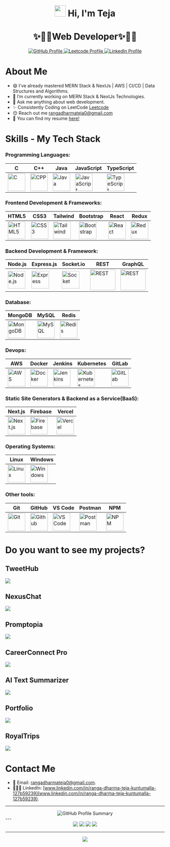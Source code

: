 <div align="center">
  <h1> <img src="https://media.giphy.com/media/hvRJCLFzcasrR4ia7z/giphy.gif" width="35px"/> Hi, I'm Teja</h1>
</div>
<div align="center">
  <h1>✨🎉🎊Web Developer✨🎉🎊</h1>
</div>
<p align="center">
    <a href="https://github.com/teja-86">
        <img src="https://img.shields.io/badge/Github-blue" alt="GitHub Profile">
    </a>
    <a href="https://leetcode.com/u/ranga_dharma_teja/">
        <img src="https://img.shields.io/badge/Leetcode-orange" alt="Leetcode Profile">
      </a>
    <a href="https://www.linkedin.com/in/ranga-dharma-teja-kuntumalla-127b59239/">
      <img src="https://img.shields.io/badge/LinkedIn-blue?style=social&logo=linkedin" alt="LinkedIn Profile">
    </a>
</p>

# About Me
- 😄 I've already mastered MERN Stack & NextJs | AWS | CI/CD | Data Structures and Algorithms.
- 🔭 I’m currently working on MERN Stack & NextJs Technologies.
- 🔔 Ask me anything about web development.
- ✨ Consistently Coding on LeetCode [Leetcode](https://leetcode.com/u/ranga_dharma_teja/)
- 😊 Reach out me [rangadharmateja0@gmail.com](rangadharmateja0@gmail.com)
- 🥇 You can find my resume [here!]()
  

# Skills - My Tech Stack

<div>
    
### Programming Languages:
| C         | C++      | Java     | JavaScript | TypeScript |
|-----------|----------|----------|------------|------------|
| <img src="https://github.com/devicons/devicon/blob/master/icons/c/c-original.svg" title="C" alt="C" width="55" height="55"/> | <img src="https://github.com/devicons/devicon/blob/master/icons/cplusplus/cplusplus-original.svg" title="CPP" alt="CPP" width="55" height="55"/> | <img src="https://github.com/devicons/devicon/blob/master/icons/java/java-original.svg" title="Java" alt="Java" width="55" height="55"/> | <img src="https://github.com/devicons/devicon/blob/master/icons/javascript/javascript-original.svg" title="JavaScript" alt="JavaScript" width="55" height="55"/> | <img src="https://github.com/devicons/devicon/blob/master/icons/typescript/typescript-original.svg" title="TypeScript" alt="TypeScript" width="55" height="55"/> 

### Frontend Development & Frameworks:
| HTML5 | CSS3 | Tailwind | Bootstrap | React | Redux | 
|-------|------|----------|-----------|-------|-------|
| <img src="https://github.com/devicons/devicon/blob/master/icons/html5/html5-original.svg" title="HTML5" alt="HTML5" width="55" height="55"/> | <img src="https://github.com/devicons/devicon/blob/master/icons/css3/css3-original.svg" title="CSS3" alt="CSS3" width="55" height="55"/> | <img src="https://github.com/devicons/devicon/blob/master/icons/tailwindcss/tailwindcss-original.svg" title="Tailwind" alt="Tailwind" width="55" height="55"/> | <img src="https://github.com/devicons/devicon/blob/master/icons/bootstrap/bootstrap-original.svg" title="Bootstrap" alt="Bootstrap" width="55" height="55"/> | <img src="https://github.com/devicons/devicon/blob/master/icons/react/react-original.svg" title="React" alt="React" width="55" height="55"/> | <img src="https://github.com/devicons/devicon/blob/master/icons/redux/redux-original.svg" title="Redux" alt="Redux" width="55" height="55"/> |   

### Backend Development & Framework:
| Node.js | Express.js | Socket.io | REST   | GraphQL |
|---------|------------|-----------|--------|---------|
| <img src="https://github.com/devicons/devicon/blob/master/icons/nodejs/nodejs-original.svg" title="Node.js" alt="Node.js" width="55" height="55"/> | <img src="https://github.com/devicons/devicon/blob/master/icons/express/express-original.svg" title="Express" alt="Express" width="55" height="55"/> | <img src="https://github.com/devicons/devicon/blob/master/icons/socketio/socketio-original.svg" title="Socket" alt="Socket" width="55" height="55"/> | <img src="https://www.opc-router.de/wp-content/uploads/2020/05/REST_socialmedia.jpg" title="REST" alt="REST" width="80" height="65"/> | <img src="https://github.com/devicons/devicon/blob/master/icons/graphql/graphql-plain.svg" title="REST" alt="REST" width="80" height="65"/>

### Database:
| MongoDB | MySQL | Redis |
|---------|-------|-------|
| <img src="https://github.com/devicons/devicon/blob/master/icons/mongodb/mongodb-original.svg" title="MongoDB" alt="MongoDB" width="55" height="55"/> | <img src="https://github.com/devicons/devicon/blob/master/icons/mysql/mysql-original.svg" title="MySQL" alt="MySQL" width="55" height="55"/> | <img src="https://github.com/devicons/devicon/blob/master/icons/redis/redis-original.svg" title="Redis" alt="Redis" width="55" height="55"/>

### Devops:
| AWS | Docker | Jenkins | Kubernetes | GitLab |
|-------|--------|-------|------------|---------|
| <img src="https://github.com/devicons/devicon/blob/master/icons/amazonwebservices/amazonwebservices-original-wordmark.svg" title="AWS" alt="AWS" width="55" height="55"/> | <img src="https://github.com/devicons/devicon/blob/master/icons/docker/docker-original.svg" title="Docker" alt="Docker" width="55" height="55"/> | <img src="https://github.com/devicons/devicon/blob/master/icons/jenkins/jenkins-original.svg" title="Jenkins" alt="Jenkins" width="55" height="55"/> | <img src="https://github.com/devicons/devicon/blob/master/icons/kubernetes/kubernetes-plain.svg" title="Kubernetes" alt="Kubernetes" width="55" height="55"/> | <img src="https://github.com/devicons/devicon/blob/master/icons/gitlab/gitlab-original.svg" title="GitLab" alt="GitLab" width="55" height="55"/> |

### Static Site Generators & Backend as a Service(BaaS):
| Next.js | Firebase | Vercel |
|---------|----------|--------|
| <img src="https://github.com/devicons/devicon/blob/master/icons/nextjs/nextjs-original.svg" title="Next.js" alt="Next.js" width="55" height="55"/> | <img src="https://github.com/devicons/devicon/blob/master/icons/firebase/firebase-original.svg" title="Firebase" alt="Firebase" width="55" height="55"/> |  <img src="https://github.com/devicons/devicon/blob/master/icons/vercel/vercel-original.svg" title="Vercel" alt="Vercel" width="55" height="55"/> |

### Operating Systems:
| Linux | Windows | 
|---------|-------|
| <img src="https://github.com/devicons/devicon/blob/master/icons/linux/linux-original.svg" title="Linux" alt="Linux" width="55" height="55"/> | <img src="https://github.com/devicons/devicon/blob/master/icons/windows11/windows11-original.svg" title="Windows" alt="Windows" width="55" height="55"/> |  

### Other tools: 
| Git | GitHub | VS Code | Postman | NPM | 
|-----|--------|----------|---------|-----|
| <img src="https://github.com/devicons/devicon/blob/master/icons/git/git-plain.svg" title="Git" alt="Git" width="55" height="55"/> | <img src="https://github.com/devicons/devicon/blob/master/icons/github/github-original.svg" title="Github" alt="Github" width="55" height="55"/> | <img src="https://github.com/devicons/devicon/blob/master/icons/vscode/vscode-original.svg" title="VS Code" alt="VS Code" width="55" height="55"/> | <img src="https://github.com/devicons/devicon/blob/master/icons/postman/postman-original.svg" title="Postman" alt="Postman" width="55" height="55"/> | <img src="https://github.com/devicons/devicon/blob/master/icons/npm/npm-original-wordmark.svg" title="NPM" alt="NPM" width="55" height="55"/> |


</div>



# Do you want to see my projects?
## TweetHub
[![](https://github.com/teja-86/TweetHub/blob/master/frontend/TweetHub%20Project%20.jpg)](https://tweethub-adle.onrender.com)
## NexusChat
[![](https://github.com/teja-86/NexusChat/blob/main/client/src/assets/NexusChat%20Project.jpg)](https://nexuschat-1.onrender.com)
## Promptopia
[![](https://github.com/teja-86/Promptopia/blob/main/public/assets/images/Promptopia.jpg)](https://promptopia-liard-three.vercel.app/)
## CareerConnect Pro
[![](https://github.com/teja-86/CareerConnect-Pro/blob/main/CareerConnectPro.jpg)](https://github.com/teja-86/CareerConnect-Pro)
## AI Text Summarizer
[![](https://github.com/teja-86/AI-Text-Summarizer/blob/main/AI%20Text%20Summarizer%20Project.png)](https://github.com/teja-86/AI-Text-Summarizer/tree/main)
## Portfolio
[![](https://github.com/teja-86/Portfolio/blob/main/public/assets/MyPortfolio.jpg)](https://portfolio-wbod.onrender.com/)
## RoyalTrips
[![](https://github.com/teja-86/RoyalTrips/blob/main/images/RoyalTrips%20Project.jpg)](https://tangerine-figolla-123be9.netlify.app/)
# Contact Me
- 📧 Email: [rangadharmateja0@gmail.com](rangadharmateja0@gmail.com).
- 👨🏻‍💻 LinkedIn: [www.linkedin.com/in/ranga-dharma-teja-kuntumalla-127b59239](www.linkedin.com/in/ranga-dharma-teja-kuntumalla-127b59239).
--- 
  <div align="center">
    <img src="https://github-profile-summary-cards.vercel.app/api/cards/profile-details?username=teja-86&theme=github" alt="GitHub Profile Summary">
</div>
---  

<div align="center">
    <img src="https://github-profile-summary-cards.vercel.app/api/cards/repos-per-language?username=teja-86&theme=github">
    <img src="https://github-profile-summary-cards.vercel.app/api/cards/most-commit-language?username=teja-86&theme=github">
    <img src="https://github-profile-summary-cards.vercel.app/api/cards/stats?username=teja-86&theme=github">
    <img src="https://github-profile-summary-cards.vercel.app/api/cards/productive-time?username=teja-86&theme=github&utcOffset=5.30">
</div>

----

<p align="center">
  <img  src="https://streak-stats.demolab.com?user=teja-86&theme=highcontrast&hide_border=true&border_radius=5&card_width=800?v=1">
</p>
